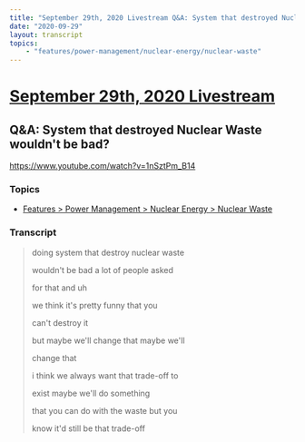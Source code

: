```yaml
---
title: "September 29th, 2020 Livestream Q&A: System that destroyed Nuclear Waste wouldn't be bad?"
date: "2020-09-29"
layout: transcript
topics:
    - "features/power-management/nuclear-energy/nuclear-waste"
---
```

# [September 29th, 2020 Livestream](../2020-09-29.md)
## Q&A: System that destroyed Nuclear Waste wouldn't be bad?
https://www.youtube.com/watch?v=1nSztPm_B14

### Topics
* [Features > Power Management > Nuclear Energy > Nuclear Waste](../topics/features/power-management/nuclear-energy/nuclear-waste.md)

### Transcript

> doing system that destroy nuclear waste
>
> wouldn't be bad a lot of people asked
>
> for that and uh
>
> we think it's pretty funny that you
>
> can't destroy it
>
> but maybe we'll change that maybe we'll
>
> change that
>
> i think we always want that trade-off to
>
> exist maybe we'll do something
>
> that you can do with the waste but you
>
> know it'd still be that trade-off
